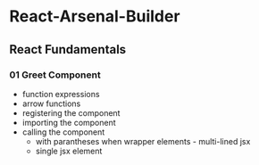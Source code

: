 # React-Arsenal-Builder

## React Fundamentals

### 01 Greet Component 
* function expressions
* arrow functions
* registering the component
* importing the component
* calling the component
  * with parantheses when wrapper elements  - multi-lined jsx
  * single jsx element


  
